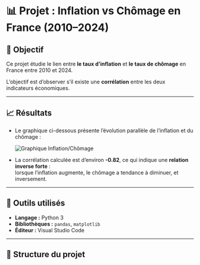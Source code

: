 # 📊 Projet : Inflation vs Chômage en France (2010–2024)

## 🧠 Objectif
Ce projet étudie le lien entre **le taux d’inflation** et **le taux de chômage** en France entre 2010 et 2024.

L’objectif est d’observer s’il existe une **corrélation** entre les deux indicateurs économiques.

---

## 📈 Résultats
- Le graphique ci-dessous présente l’évolution parallèle de l’inflation et du chômage :
  
  ![Graphique Inflation/Chômage](inflation_chomage.png)

- La corrélation calculée est d’environ **-0.82**, ce qui indique une **relation inverse forte** :  
  lorsque l’inflation augmente, le chômage a tendance à diminuer, et inversement.

---

## 🧰 Outils utilisés
- **Langage :** Python 3  
- **Bibliothèques :** `pandas`, `matplotlib`
- **Éditeur :** Visual Studio Code

---

## 🧩 Structure du projet
